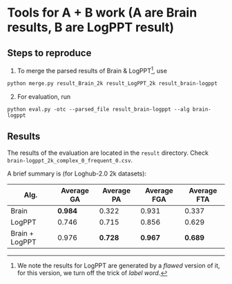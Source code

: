 # Tools for A + B work (A are Brain results, B are LogPPT result)

## Steps to reproduce

1. To merge the parsed results of Brain & LogPPT[^1], use 

```bash
python merge.py result_Brain_2k result_LogPPT_2k result_brain-logppt
```

2. For evaluation, run 

```bach
python eval.py -otc --parsed_file result_brain-logppt --alg brain-logppt
```

## Results

The results of the evaluation are located in the `result` directory. Check `brain-logppt_2k_complex_0_frequent_0.csv`.

A brief summary is (for Loghub-2.0 2k datasets):

| Alg.           | Average GA | Average PA | Average FGA | Average FTA |
| -------------- | ----------- | ----------- | ------------ | ------------ |
| Brain          | **0.984**   | 0.322       | 0.931        | 0.337        |
| LogPPT         | 0.746       | 0.715       | 0.856        | 0.629        |
| Brain + LogPPT | 0.976       | **0.728**   | **0.967**    | **0.689**    |

[^1]: We note the results for LogPPT are generated by a *flawed* version of it, for this version, we turn off the trick of *label word*.
